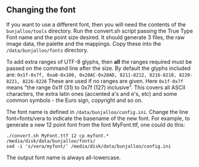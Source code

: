 ## Changing the font

If you want to use a different font, then you will need the contents of the
`bunjalloo/tools` directory. Run the convert.sh script passing the True Type
Font name and the point size desired. It should generate 3 files, the raw image
data, the palette and the mappings. Copy these into the `/data/bunjalloo/fonts`
directory.

To add extra ranges of UTF-8 glyphs, then **all** the ranges required must be
passed on the command line after the size. By default the glyphs included are:
`0x1f-0x7f, 0xa0-0x100, 0x20AC-0x20AD, 8211-8212, 8216-8218, 8220-8221,
8226-8226` These are used if no ranges are given. Here `0x1f-0x7f` means "the
range 0x1f (31) to 0x7f (127) inclusive". This covers all ASCII characters, the
extra latin ones (accented a's and e's, etc) and some common symbols - the Euro
sign, copyright and so on.

The font name is defined in `/data/bunjalloo/config.ini`. Change the line
font=fonts/vera to indicate the basename of the new font. For example, to
generate a new 12 point font from the font MyFont.ttf, one could do this:

```
./convert.sh MyFont.ttf 12 cp myfont.* /media/disk/data/bunjalloo/fonts/
sed -i 's/vera/myfont/' /media/disk/data/bunjalloo/config.ini
```

The output font name is always all-lowercase.
